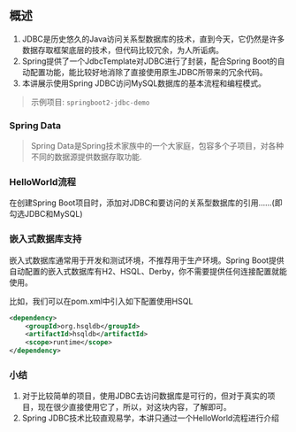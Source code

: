 ## 概述

1. JDBC是历史悠久的Java访问关系型数据库的技术，直到今天，它仍然是许多数据存取框架底层的技术，但代码比较冗余，为人所诟病。
2. Spring提供了一个JdbcTemplate对JDBC进行了封装，配合Spring Boot的自动配置功能，能比较好地消除了直接使用原生JDBC所带来的冗余代码。
3. 本讲展示使用Spring JDBC访问MySQL数据库的基本流程和编程模式。

> 示例项目: `springboot2-jdbc-demo`

### Spring Data

> Spring Data是Spring技术家族中的一个大家庭，包容多个子项目，对各种不同的数据源提供数据存取功能.

### HelloWorld流程

在创建Spring Boot项目时，添加对JDBC和要访问的关系型数据库的引用……(即勾选JDBC和MySQL)

### 嵌入式数据库支持

嵌入式数据库通常用于开发和测试环境，不推荐用于生产环境。Spring Boot提供自动配置的嵌入式数据库有H2、HSQL、Derby，你不需要提供任何连接配置就能使用。

比如，我们可以在pom.xml中引入如下配置使用HSQL

```xml
<dependency>
    <groupId>org.hsqldb</groupId>
    <artifactId>hsqldb</artifactId>
    <scope>runtime</scope>
</dependency>
```

### 小结

1. 对于比较简单的项目，使用JDBC去访问数据库是可行的，但对于真实的项目，现在很少直接使用它了，所以，对这块内容，了解即可。
3. Spring JDBC技术比较直观易学，本讲只通过一个HelloWorld流程进行介绍